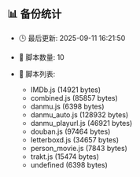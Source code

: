 ## 📊 备份统计

- 🕒 最后更新: 2025-09-11 16:21:50
- 📁 脚本数量: 10
- 📄 脚本列表:

  - IMDb.js (14921 bytes)
  - combined.js (85857 bytes)
  - danmu.js (6398 bytes)
  - danmu_auto.js (128932 bytes)
  - danmu_playurl.js (46921 bytes)
  - douban.js (97464 bytes)
  - letterboxd.js (34657 bytes)
  - person_movie.js (7843 bytes)
  - trakt.js (15474 bytes)
  - undefined (6398 bytes)
